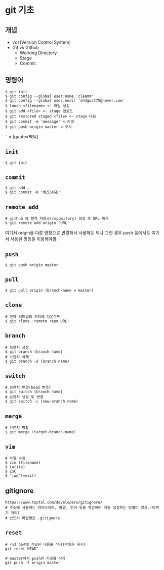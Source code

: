 # git 기초

## 개념
- vcs(Version Control System)
- Git vs Github
  - Working Directory
  - Stage
  - Commit

## 명령어
```
$ git init
$ git config --global user.name 'cleamm'
$ git config --global user.email 'ehdgus275@naver.com'
$ touch <filename> <- 파일 생성
$ git add <file> <- stage 업로드
$ git restored staged <file> <- stage 내림
$ git commit -m 'message' <-커밋
$ git push origin master <-푸시
```

`` ` `` = (quote=백틱)


## `init`
```
$ git init
```

## `commit`
```
$ git add .
$ git commit -m 'MESSAGE'
```

## `remote add`
```
# github 에 원격 저장소(repository) 생성 후 URL 획득
$ git remote add origin 'URL'
```
여기서 origin을 다른 명칭으로 변경해서 사용해도 되나 그런 경우 push 등에서도 여기서 사용된 명칭을 이용해야함.

## `push`
```
$ git push origin master
```

## `pull`
```
$ git pull origin (branch-name = master)
```

## `clone`
```
# 현재 터미널의 위치에 다운로드
$ git clone 'remote repo URL'
```

## `branch`
```
# 브랜치 생성
$ git branch (branch name)
# 브랜치 삭제
$ git branch -d (branch name)
```

## `switch`
```
# 브랜치 변경(head 변경)
$ git switch (branch name)
# 브랜치 생성 및 변경
$ git switch -c (new-branch name)
```

## `merge`
```
# 브랜치 병합
$ git merge (target-branch name)
```

## `vim`
```
# 파일 수정
$ vim (filename)
$ (write)
$ ESC
$ ':wq'(=exit)
```

## gitignore
```
https://www.toptal.com/developers/gitignore/
# 주소에 사용하는 라이브러리, 환경, 언어 등을 작성하여 자동 생성하는 방법이 있음.(찌꺼기 처리)
# 반드시 파일명은 .gitignore
```

## `reset`
```
# 가장 최근에 커밋한 내용을 삭제(파일은 유지)
git reset HEAD^

# master에서 push한 커밋을 삭제
git push -f origin master
```